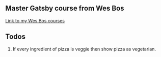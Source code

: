 ## Master Gatsby course from Wes Bos

[Link to my Wes Bos courses](https://courses.wesbos.com/)

## Todos

1. If every ingredient of pizza is veggie then show pizza as vegetarian.


